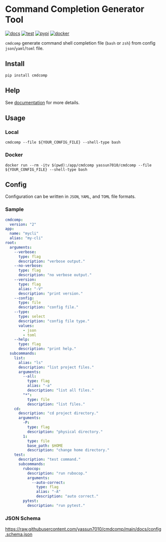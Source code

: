# Command Completion Generator Tool

<!-- --8<-- [start:badges] -->
[![docs](https://github.com/yassun7010/cmdcomp/actions/workflows/publish-mkdocs.yml/badge.svg)](https://yassun7010.github.io/cmdcomp/)
[![test](https://github.com/yassun7010/cmdcomp/actions/workflows/test-suite.yml/badge.svg)](https://github.com/yassun7010/cmdcomp/actions)
[![pypi](https://badge.fury.io/py/cmdcomp.svg)](https://pypi.org/project/cmdcomp)
[![docker](https://img.shields.io/docker/v/yassun7010/cmdcomp/latest?label=docker%20version)](https://hub.docker.com/r/yassun7010/cmdcomp)
<!-- --8<-- [end:badges] -->


`cmdcomp` generate command shell completion file (`bash` or `zsh`) from config
`json`/`yaml`/`toml` file.

## Install

```shell
pip install cmdcomp
```

## Help

See [documentation](https://yassun7010.github.io/cmdcomp/) for more details.

## Usage

### Local

```shell
cmdcomp --file ${YOUR_CONFIG_FILE} --shell-type bash
```

### Docker

```shell
docker run --rm -itv $(pwd):/app/cmdcomp yassun7010/cmdcomp --file ${YOUR_CONFIG_FILE} --shell-type bash
```

## Config

Configuration can be written in `JSON`, `YAML`, and `TOML` file formats.

### Sample

```yaml
cmdcomp:
  version: "2"
app:
  name: "mycli"
  alias: "my-cli"
root:
  arguments:
    --verbose:
      type: flag
      description: "verbose output."
    --no-verbose:
      type: flag
      description: "no verbose output."
    --version:
      type: flag
      alias: "-V"
      description: "print version."
    --config:
      type: file
      description: "config file."
    --type:
      type: select
      description: "config file type."
      values:
        - json
        - toml
    --help:
      type: flag
      description: "print help."
  subcommands:
    list:
      alias: "ls"
      description: "list project files."
      arguments:
        --all:
          type: flag
          alias: "-a"
          description: "list all files."
        "*":
          type: file
          description: "list files."
    cd:
      description: "cd project directory."
      arguments:
        -P:
          type: flag
          description: "physical directory."
        1:
          type: file
          base_path: $HOME
          description: "change home directory."
    test:
      description: "test command."
      subcommands:
        rubocop:
          description: "run rubocop."
          arguments:
            --auto-correct:
              type: flag
              alias: "-A"
              description: "auto correct."
        pytest:
          description: "run pytest."
```

### JSON Schema

https://raw.githubusercontent.com/yassun7010/cmdcomp/main/docs/config.schema.json
